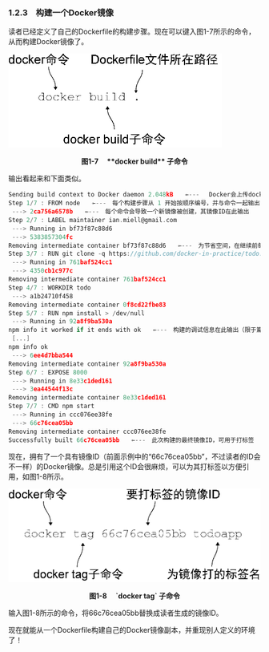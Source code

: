 ### 1.2.3　构建一个Docker镜像

读者已经定义了自己的Dockerfile的构建步骤。现在可以键入图1-7所示的命令，从而构建Docker镜像了。

![11.png](../images/11.png)
<center class="my_markdown"><b class="my_markdown">图1-7　 **docker build** 子命令</b></center>

输出看起来和下面类似。

```c
Sending build context to Docker daemon 2.048kB　　⇽---　 Docker会上传docker build指定目录下的文件和目录
Step 1/7 : FROM node　　⇽---　每个构建步骤从 1 开始按顺序编号，并与命令一起输出
 ---> 2ca756a6578b　　⇽---　每个命令会导致一个新镜像被创建，其镜像ID在此输出
Step 2/7 : LABEL maintainer ian.miell@gmail.com
 ---> Running in bf73f87c88d6
 ---> 5383857304fc
Removing intermediate container bf73f87c88d6　　⇽---　为节省空间，在继续前每个中间容器会被移除
Step 3/7 : RUN git clone -q https://github.com/docker-in-practice/todo.git
 ---> Running in 761baf524cc1
 ---> 4350cb1c977c
Removing intermediate container 761baf524cc1
Step 4/7 : WORKDIR todo
 ---> a1b24710f458
Removing intermediate container 0f8cd22fbe83
Step 5/7 : RUN npm install > /dev/null
 ---> Running in 92a8f9ba530a
npm info it worked if it ends with ok　　⇽---　构建的调试信息在此输出（限于篇幅，本代码清单做了删减）
 [...]
npm info ok
 ---> 6ee4d7bba544
Removing intermediate container 92a8f9ba530a
Step 6/7 : EXPOSE 8000
 ---> Running in 8e33c1ded161
 ---> 3ea44544f13c
Removing intermediate container 8e33c1ded161
Step 7/7 : CMD npm start
 ---> Running in ccc076ee38fe
 ---> 66c76cea05bb
Removing intermediate container ccc076ee38fe
Successfully built 66c76cea05bb　　⇽---　此次构建的最终镜像ID，可用于打标签
```

现在，拥有了一个具有镜像ID（前面示例中的“66c76cea05bb”，不过读者的ID会不一样）的Docker镜像。总是引用这个ID会很麻烦，可以为其打标签以方便引用，如图1-8所示。

![12.png](../images/12.png)
<center class="my_markdown"><b class="my_markdown">图1-8　 `docker tag` 子命令</b></center>

输入图1-8所示的命令，将66c76cea05bb替换成读者生成的镜像ID。

现在就能从一个Dockerfile构建自己的Docker镜像副本，并重现别人定义的环境了！

